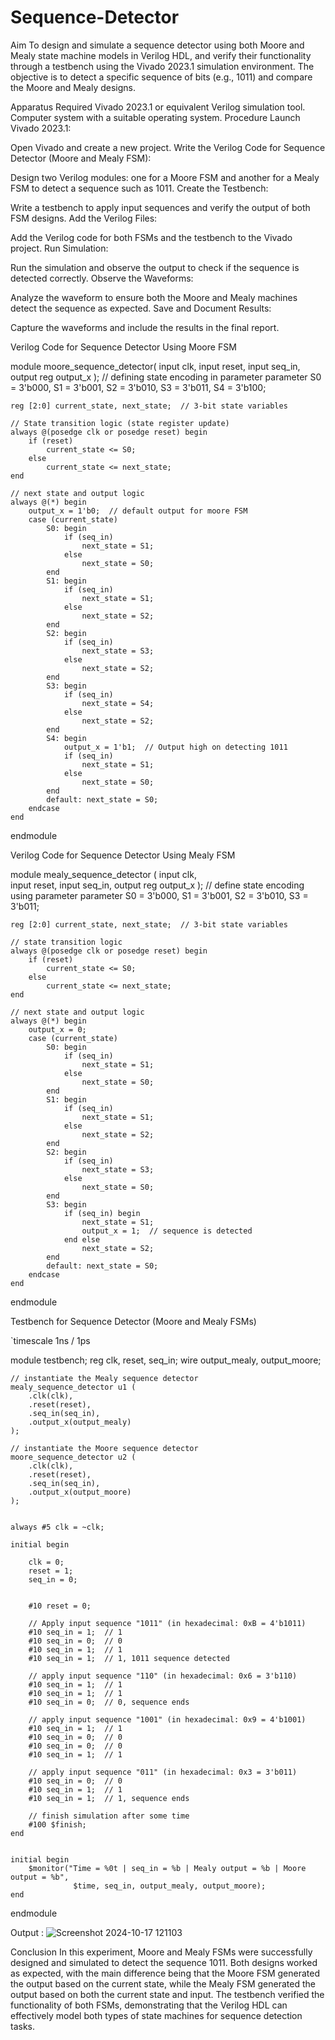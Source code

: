 # Sequence-Detector
Aim
To design and simulate a sequence detector using both Moore and Mealy state machine models in Verilog HDL, and verify their functionality through a testbench using the Vivado 2023.1 simulation environment. The objective is to detect a specific sequence of bits (e.g., 1011) and compare the Moore and Mealy designs.

Apparatus Required
Vivado 2023.1 or equivalent Verilog simulation tool.
Computer system with a suitable operating system.
Procedure
Launch Vivado 2023.1:

Open Vivado and create a new project.
Write the Verilog Code for Sequence Detector (Moore and Mealy FSM):

Design two Verilog modules: one for a Moore FSM and another for a Mealy FSM to detect a sequence such as 1011.
Create the Testbench:

Write a testbench to apply input sequences and verify the output of both FSM designs.
Add the Verilog Files:

Add the Verilog code for both FSMs and the testbench to the Vivado project.
Run Simulation:

Run the simulation and observe the output to check if the sequence is detected correctly.
Observe the Waveforms:

Analyze the waveform to ensure both the Moore and Mealy machines detect the sequence as expected.
Save and Document Results:

Capture the waveforms and include the results in the final report.

Verilog Code for Sequence Detector Using Moore FSM

module moore_sequence_detector(
    input clk,
    input reset,
    input seq_in,
    output reg output_x
);
    // defining state encoding in parameter
    parameter S0 = 3'b000, 
              S1 = 3'b001, 
              S2 = 3'b010, 
              S3 = 3'b011, 
              S4 = 3'b100;

    reg [2:0] current_state, next_state;  // 3-bit state variables
    
    // State transition logic (state register update)
    always @(posedge clk or posedge reset) begin
        if (reset)
            current_state <= S0;
        else
            current_state <= next_state;
    end
    
    // next state and output logic
    always @(*) begin
        output_x = 1'b0;  // default output for moore FSM
        case (current_state)
            S0: begin
                if (seq_in)
                    next_state = S1;
                else
                    next_state = S0;
            end
            S1: begin
                if (seq_in)
                    next_state = S1;
                else
                    next_state = S2;
            end
            S2: begin
                if (seq_in)
                    next_state = S3;
                else
                    next_state = S2;
            end
            S3: begin
                if (seq_in)
                    next_state = S4;
                else
                    next_state = S2;
            end
            S4: begin
                output_x = 1'b1;  // Output high on detecting 1011
                if (seq_in)
                    next_state = S1;
                else
                    next_state = S0;
            end
            default: next_state = S0;
        endcase
    end
endmodule

Verilog Code for Sequence Detector Using Mealy FSM

module mealy_sequence_detector (
    input clk,             
    input reset,
    input seq_in,
    output reg output_x
);
    // define state encoding using parameter
    parameter S0 = 3'b000, 
              S1 = 3'b001, 
              S2 = 3'b010, 
              S3 = 3'b011;

    reg [2:0] current_state, next_state;  // 3-bit state variables

    // state transition logic
    always @(posedge clk or posedge reset) begin
        if (reset)
            current_state <= S0;
        else
            current_state <= next_state;
    end

    // next state and output logic
    always @(*) begin
        output_x = 0;  
        case (current_state)
            S0: begin
                if (seq_in)
                    next_state = S1;
                else
                    next_state = S0;
            end
            S1: begin
                if (seq_in)
                    next_state = S1;
                else
                    next_state = S2;
            end
            S2: begin
                if (seq_in)
                    next_state = S3;
                else
                    next_state = S0;
            end
            S3: begin
                if (seq_in) begin
                    next_state = S1;
                    output_x = 1;  // sequence is detected
                end else
                    next_state = S2;
            end
            default: next_state = S0;
        endcase
    end
endmodule

Testbench for Sequence Detector (Moore and Mealy FSMs)

`timescale 1ns / 1ps  

module testbench;
    reg clk, reset, seq_in;
    wire output_mealy, output_moore;

    // instantiate the Mealy sequence detector
    mealy_sequence_detector u1 (
        .clk(clk),
        .reset(reset),
        .seq_in(seq_in),
        .output_x(output_mealy)
    );

    // instantiate the Moore sequence detector
    moore_sequence_detector u2 (
        .clk(clk),
        .reset(reset),
        .seq_in(seq_in),
        .output_x(output_moore)
    );

    
    always #5 clk = ~clk;  

    initial begin
        
        clk = 0;
        reset = 1;
        seq_in = 0;

        
        #10 reset = 0;

        // Apply input sequence "1011" (in hexadecimal: 0xB = 4'b1011)
        #10 seq_in = 1;  // 1
        #10 seq_in = 0;  // 0
        #10 seq_in = 1;  // 1
        #10 seq_in = 1;  // 1, 1011 sequence detected

        // apply input sequence "110" (in hexadecimal: 0x6 = 3'b110)
        #10 seq_in = 1;  // 1
        #10 seq_in = 1;  // 1
        #10 seq_in = 0;  // 0, sequence ends

        // apply input sequence "1001" (in hexadecimal: 0x9 = 4'b1001)
        #10 seq_in = 1;  // 1
        #10 seq_in = 0;  // 0
        #10 seq_in = 0;  // 0
        #10 seq_in = 1;  // 1

        // apply input sequence "011" (in hexadecimal: 0x3 = 3'b011)
        #10 seq_in = 0;  // 0
        #10 seq_in = 1;  // 1
        #10 seq_in = 1;  // 1, sequence ends

        // finish simulation after some time
        #100 $finish;
    end

    
    initial begin
        $monitor("Time = %0t | seq_in = %b | Mealy output = %b | Moore output = %b", 
                  $time, seq_in, output_mealy, output_moore);
    end
endmodule

Output : ![Screenshot 2024-10-17 121103](https://github.com/user-attachments/assets/39cd63c4-b0a0-44fc-b5ba-5d3d2c6f0a89)

Conclusion
In this experiment, Moore and Mealy FSMs were successfully designed and simulated to detect the sequence 1011. Both designs worked as expected, with the main difference being that the Moore FSM generated the output based on the current state, while the Mealy FSM generated the output based on both the current state and input. The testbench verified the functionality of both FSMs, demonstrating that the Verilog HDL can effectively model both types of state machines for sequence detection tasks.
